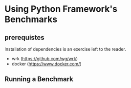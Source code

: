 # Using Python Framework's Benchmarks

## prerequistes

Installation of dependencies is an exercise left to the reader.

* wrk (https://github.com/wg/wrk)
* docker (https://www.docker.com/)

## Running a Benchmark
